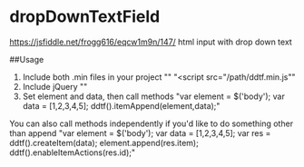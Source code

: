 # dropDownTextField
https://jsfiddle.net/frogg616/eqcw1m9n/147/
html input with drop down text


##Usage
1. Include both .min files in your project 
    "<link rel="stylesheet" type="text/css" href="/path/ddtf.min.css">"
    "<script src="/path/ddtf.min.js"</script>"
2. Include jQuery "<script src="https://ajax.googleapis.com/ajax/libs/jquery/3.3.1/jquery.min.js"></script>"
3. Set element and data, then call methods
    "var element = $('body');
    var data = [1,2,3,4,5];
    ddtf().itemAppend(element,data);"
    
You can also call methods independently if you'd like to do something other than append
"var element = $('body');
var data = [1,2,3,4,5];
var res = ddtf().createItem(data);
element.append(res.item);
ddtf().enableItemActions(res.id);"
